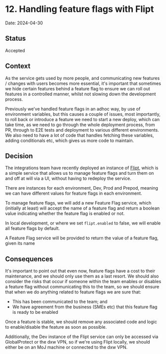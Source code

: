 # 12. Handling feature flags with Flipt

Date: 2024-04-30

## Status

Accepted

## Context

As the service gets used by more people, and communicating new features / changes with
users becomes more essential, it's important that sometimes we hide certain features
behind a feature flag to ensure we can roll out features in a controlled manner, whilst
not slowing down the development process.

Previously we've handled feature flags in an adhoc way, by use of environment variables,
but this causes a couple of issues, most importantly, to roll back or introduce a feature
we need to start a new deploy, which can take time, as we need to go through the whole
deployment process, from PR, through to E2E tests and deployment to various different
environments. We also need to have a lot of code that handles fetching these variables,
adding conditionals etc, which gives us more code to maintain.

## Decision

The integrations team have recently deployed an instance of [Flipt](https://www.flipt.io/),
which is a simple service that allows us to manage feature flags and turn them on and off
at will via a UI, without having to redeploy the service.

There are instances for each environment, Dev, Prod and Prepod, meaning we can have
different values for feature flags in each environment.

To manage feature flags, we will add a new Feature Flag service, which (initially at least)
will accept the name of a feature flag and return a boolean value indicating whether the
feature flag is enabled or not.

In local development, or where we set `flipt.enabled` to false, we will enable all feature
flags by default.

A Feature Flag service will be provided to return the value of a feature flag, given its name

## Consequences

It's important to point out that even now, feature flags have a cost to their maintenance,
and we should only use them as a last resort. We should also consider the risks that occur
if someone within the team enables or disables a feature flag without communicating this
to the team, so we should ensure that when we do anything related to feature flags we are
sure that:

- This has been communicated to the team; and
- We have agreement from the business (SMEs etc) that this feature flag is ready to be enabled

Once a feature is stable, we should remove any associated code and logic to enable/disable
the feature as soon as possible.

Additionally, the Dev instance of the Flipt service can only be accessed via GlobalProtect
or the dxw VPN, so if we're using Flipt locally, we should either be on an MoJ machine or
connected to the dxw VPN.
